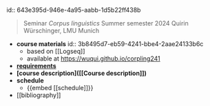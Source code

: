 id:: 643e395d-946e-4a95-aabb-1d5b22ff438b
> Seminar *Corpus linguistics*
Summer semester 2024
Quirin Würschinger, LMU Munich

- **course materials**
  id:: 3b8495d7-eb59-4241-bbe4-2aae24133b6c
	- based on [[Logseq]]
	- available at https://wuqui.github.io/corpling241
- **[requirements]([[requirements]])**
- **[course description]([[Course description]])**
- **schedule**
	- {{embed [[schedule]]}}
- [[bibliography]]